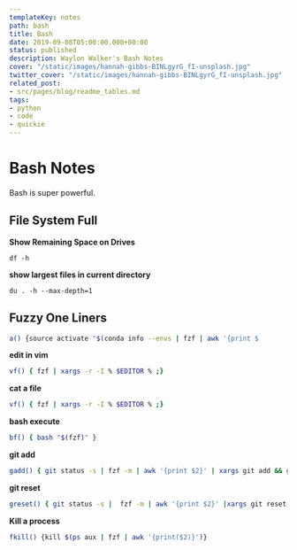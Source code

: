 ```yaml
---
templateKey: notes
path: bash
title: Bash
date: 2019-09-08T05:00:00.000+00:00
status: published
description: Waylon Walker's Bash Notes
cover: "/static/images/hannah-gibbs-BINLgyrG_fI-unsplash.jpg"
twitter_cover: "/static/images/hannah-gibbs-BINLgyrG_fI-unsplash.jpg"
related_post:
- src/pages/blog/readme_tables.md
tags:
- python
- code
- quickie
---
```


# Bash Notes

Bash is super powerful.


## File System Full

**Show Remaining Space on Drives**
```
df -h
```

**show largest files in current directory**
```
du . -h --max-depth=1
```

## Fuzzy One Liners

```bash
a() {source activate "$(conda info --envs | fzf | awk '{print $
```

**edit in vim**
```bash
vf() { fzf | xargs -r -I % $EDITOR % ;}
```

**cat a file**
```bash
vf() { fzf | xargs -r -I % $EDITOR % ;}
```

**bash execute**
```bash
bf() { bash "$(fzf)" }
```

**git add**
```bash
gadd() { git status -s | fzf -m | awk '{print $2}' | xargs git add && git status -s}
```

**git reset**
```bash
greset() { git status -s |  fzf -m | awk '{print $2}' |xargs git reset && git status -s}
```

**Kill a process**
```bash
fkill() {kill $(ps aux | fzf | awk '{print($2)}')}
```